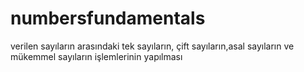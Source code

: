 # numbersfundamentals
 verilen sayıların arasındaki tek sayıların, çift sayıların,asal sayıların ve mükemmel sayıların işlemlerinin yapılması
